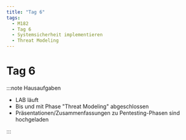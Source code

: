 ```yaml
---
title: "Tag 6"
tags:
  - M182
  - Tag 6
  - Systemsicherheit implementieren
  - Threat Modeling
---
```


# Tag 6

:::note Hausaufgaben

- LAB läuft
- Bis und mit Phase "Threat Modeling" abgeschlossen
- Präsentationen/Zusammenfassungen zu Pentesting-Phasen sind hochgeladen

:::
